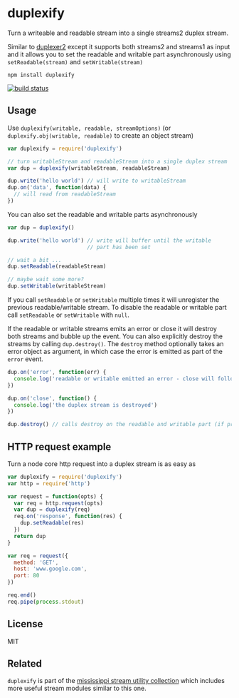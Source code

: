 # duplexify

Turn a writeable and readable stream into a single streams2 duplex stream.

Similar to [duplexer2](https://github.com/deoxxa/duplexer2) except it supports both streams2 and streams1 as input
and it allows you to set the readable and writable part asynchronously using `setReadable(stream)`
and `setWritable(stream)`

```
npm install duplexify
```

[![build status](http://img.shields.io/travis/mafintosh/duplexify.svg?style=flat)](http://travis-ci.org/mafintosh/duplexify)

## Usage

Use `duplexify(writable, readable, streamOptions)` (or `duplexify.obj(writable, readable)` to create an object stream)

``` js
var duplexify = require('duplexify')

// turn writableStream and readableStream into a single duplex stream
var dup = duplexify(writableStream, readableStream)

dup.write('hello world') // will write to writableStream
dup.on('data', function(data) {
  // will read from readableStream
})
```

You can also set the readable and writable parts asynchronously

``` js
var dup = duplexify()

dup.write('hello world') // write will buffer until the writable
                         // part has been set

// wait a bit ...
dup.setReadable(readableStream)

// maybe wait some more?
dup.setWritable(writableStream)
```

If you call `setReadable` or `setWritable` multiple times it will unregister the previous readable/writable stream.
To disable the readable or writable part call `setReadable` or `setWritable` with `null`.

If the readable or writable streams emits an error or close it will destroy both streams and bubble up the event.
You can also explicitly destroy the streams by calling `dup.destroy()`. The `destroy` method optionally takes an
error object as argument, in which case the error is emitted as part of the `error` event.

``` js
dup.on('error', function(err) {
  console.log('readable or writable emitted an error - close will follow')
})

dup.on('close', function() {
  console.log('the duplex stream is destroyed')
})

dup.destroy() // calls destroy on the readable and writable part (if present)
```

## HTTP request example

Turn a node core http request into a duplex stream is as easy as

``` js
var duplexify = require('duplexify')
var http = require('http')

var request = function(opts) {
  var req = http.request(opts)
  var dup = duplexify(req)
  req.on('response', function(res) {
    dup.setReadable(res)
  })
  return dup
}

var req = request({
  method: 'GET',
  host: 'www.google.com',
  port: 80
})

req.end()
req.pipe(process.stdout)
```

## License

MIT

## Related

`duplexify` is part of the [mississippi stream utility collection](https://github.com/maxogden/mississippi) which
includes more useful stream modules similar to this one.
